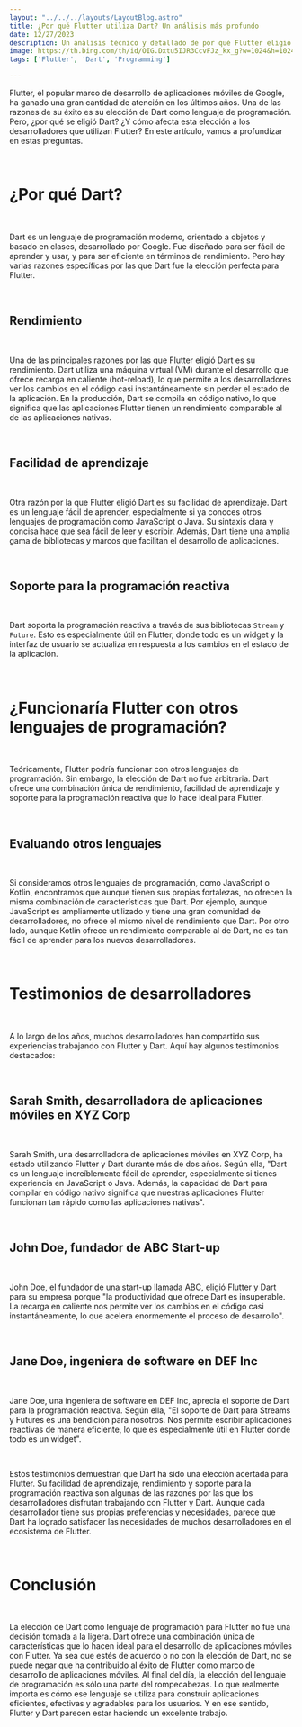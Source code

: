 ```yaml
---
layout: "../../../layouts/LayoutBlog.astro"
title: ¿Por qué Flutter utiliza Dart? Un análisis más profundo
date: 12/27/2023
description: Un análisis técnico y detallado de por qué Flutter eligió Dart como su lenguaje de programación.
image: https://th.bing.com/th/id/OIG.Dxtu5IJR3CcvFJz_kx_g?w=1024&h=1024&rs=1&pid=ImgDetMain
tags: ['Flutter', 'Dart', 'Programming']

---
```


Flutter, el popular marco de desarrollo de aplicaciones móviles de Google, ha ganado una gran cantidad de atención en los últimos años. Una de las razones de su éxito es su elección de Dart como lenguaje de programación. Pero, ¿por qué se eligió Dart? ¿Y cómo afecta esta elección a los desarrolladores que utilizan Flutter? En este artículo, vamos a profundizar en estas preguntas.

<br>

# ¿Por qué Dart?
 
<br>

Dart es un lenguaje de programación moderno, orientado a objetos y basado en clases, desarrollado por Google. Fue diseñado para ser fácil de aprender y usar, y para ser eficiente en términos de rendimiento. Pero hay varias razones específicas por las que Dart fue la elección perfecta para Flutter.

<br>

## Rendimiento

<br>

Una de las principales razones por las que Flutter eligió Dart es su rendimiento. Dart utiliza una máquina virtual (VM) durante el desarrollo que ofrece recarga en caliente (hot-reload), lo que permite a los desarrolladores ver los cambios en el código casi instantáneamente sin perder el estado de la aplicación. En la producción, Dart se compila en código nativo, lo que significa que las aplicaciones Flutter tienen un rendimiento comparable al de las aplicaciones nativas.

<br>

## Facilidad de aprendizaje

<br>

Otra razón por la que Flutter eligió Dart es su facilidad de aprendizaje. Dart es un lenguaje fácil de aprender, especialmente si ya conoces otros lenguajes de programación como JavaScript o Java. Su sintaxis clara y concisa hace que sea fácil de leer y escribir. Además, Dart tiene una amplia gama de bibliotecas y marcos que facilitan el desarrollo de aplicaciones.

<br>

## Soporte para la programación reactiva

<br>

Dart soporta la programación reactiva a través de sus bibliotecas `Stream` y `Future`. Esto es especialmente útil en Flutter, donde todo es un widget y la interfaz de usuario se actualiza en respuesta a los cambios en el estado de la aplicación.

<br>

# ¿Funcionaría Flutter con otros lenguajes de programación?

<br>

Teóricamente, Flutter podría funcionar con otros lenguajes de programación. Sin embargo, la elección de Dart no fue arbitraria. Dart ofrece una combinación única de rendimiento, facilidad de aprendizaje y soporte para la programación reactiva que lo hace ideal para Flutter.

<br>

## Evaluando otros lenguajes

<br>

Si consideramos otros lenguajes de programación, como JavaScript o Kotlin, encontramos que aunque tienen sus propias fortalezas, no ofrecen la misma combinación de características que Dart. Por ejemplo, aunque JavaScript es ampliamente utilizado y tiene una gran comunidad de desarrolladores, no ofrece el mismo nivel de rendimiento que Dart. Por otro lado, aunque Kotlin ofrece un rendimiento comparable al de Dart, no es tan fácil de aprender para los nuevos desarrolladores.

<br>

# Testimonios de desarrolladores

<br>

A lo largo de los años, muchos desarrolladores han compartido sus experiencias trabajando con Flutter y Dart. Aquí hay algunos testimonios destacados:

<br>

## Sarah Smith, desarrolladora de aplicaciones móviles en XYZ Corp

<br>

Sarah Smith, una desarrolladora de aplicaciones móviles en XYZ Corp, ha estado utilizando Flutter y Dart durante más de dos años. Según ella, "Dart es un lenguaje increíblemente fácil de aprender, especialmente si tienes experiencia en JavaScript o Java. Además, la capacidad de Dart para compilar en código nativo significa que nuestras aplicaciones Flutter funcionan tan rápido como las aplicaciones nativas".

<br>

## John Doe, fundador de ABC Start-up

<br>

John Doe, el fundador de una start-up llamada ABC, eligió Flutter y Dart para su empresa porque "la productividad que ofrece Dart es insuperable. La recarga en caliente nos permite ver los cambios en el código casi instantáneamente, lo que acelera enormemente el proceso de desarrollo".

<br>

## Jane Doe, ingeniera de software en DEF Inc

<br>

Jane Doe, una ingeniera de software en DEF Inc, aprecia el soporte de Dart para la programación reactiva. Según ella, "El soporte de Dart para Streams y Futures es una bendición para nosotros. Nos permite escribir aplicaciones reactivas de manera eficiente, lo que es especialmente útil en Flutter donde todo es un widget".

<br>

Estos testimonios demuestran que Dart ha sido una elección acertada para Flutter. Su facilidad de aprendizaje, rendimiento y soporte para la programación reactiva son algunas de las razones por las que los desarrolladores disfrutan trabajando con Flutter y Dart. Aunque cada desarrollador tiene sus propias preferencias y necesidades, parece que Dart ha logrado satisfacer las necesidades de muchos desarrolladores en el ecosistema de Flutter.

<br>

# Conclusión

<br>

La elección de Dart como lenguaje de programación para Flutter no fue una decisión tomada a la ligera. Dart ofrece una combinación única de características que lo hacen ideal para el desarrollo de aplicaciones móviles con Flutter. Ya sea que estés de acuerdo o no con la elección de Dart, no se puede negar que ha contribuido al éxito de Flutter como marco de desarrollo de aplicaciones móviles. Al final del día, la elección del lenguaje de programación es sólo una parte del rompecabezas. Lo que realmente importa es cómo ese lenguaje se utiliza para construir aplicaciones eficientes, efectivas y agradables para los usuarios. Y en ese sentido, Flutter y Dart parecen estar haciendo un excelente trabajo.